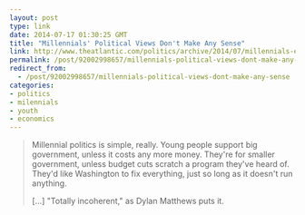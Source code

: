```yaml
---
layout: post
type: link
date: 2014-07-17 01:30:25 GMT
title: "Millennials' Political Views Don't Make Any Sense"
link: http://www.theatlantic.com/politics/archive/2014/07/millennials-economics-voting-clueless-kids-these-days/374427/
permalink: /post/92002998657/millennials-political-views-dont-make-any-sense
redirect_from: 
  - /post/92002998657/millennials-political-views-dont-make-any-sense
categories:
- politics
- milennials
- youth
- economics
---
```

<blockquote><p>Millennial politics is simple, really. Young people support big government, unless it costs any more money. They're for smaller government, unless budget cuts scratch a program they've heard of. They'd like Washington to fix everything, just so long as it doesn't run anything.</p><p>[...] "Totally incoherent," as Dylan Matthews puts it.</p>